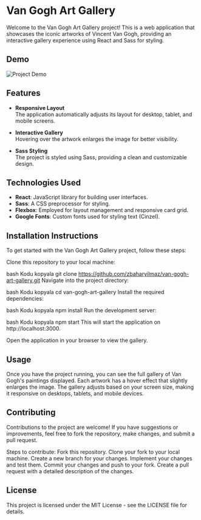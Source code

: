# Van Gogh Art Gallery

Welcome to the Van Gogh Art Gallery project! This is a web application that showcases the iconic artworks of Vincent Van Gogh, providing an interactive gallery experience using React and Sass for styling.

## Demo

![Project Demo](./public/art-gallery.gif)

## Features

- **Responsive Layout**  
  The application automatically adjusts its layout for desktop, tablet, and mobile screens.

- **Interactive Gallery**  
  Hovering over the artwork enlarges the image for better visibility.

- **Sass Styling**  
  The project is styled using Sass, providing a clean and customizable design.

## Technologies Used

- **React**: JavaScript library for building user interfaces.
- **Sass**: A CSS preprocessor for styling.
- **Flexbox**: Employed for layout management and responsive card grid.
- **Google Fonts**: Custom fonts used for styling text (Cinzel).


## Installation Instructions

To get started with the Van Gogh Art Gallery project, follow these steps:

Clone this repository to your local machine:

bash
Kodu kopyala
git clone https://github.com/zbaharyilmaz/van-gogh-art-gallery.git
Navigate into the project directory:

bash
Kodu kopyala
cd van-gogh-art-gallery
Install the required dependencies:

bash
Kodu kopyala
npm install
Run the development server:

bash
Kodu kopyala
npm start
This will start the application on http://localhost:3000.

Open the application in your browser to view the gallery.

## Usage
Once you have the project running, you can see the full gallery of Van Gogh's paintings displayed.
Each artwork has a hover effect that slightly enlarges the image.
The gallery adjusts based on your screen size, making it responsive on desktops, tablets, and mobile devices.

## Contributing
Contributions to the project are welcome! If you have suggestions or improvements, feel free to fork the repository, make changes, and submit a pull request.

Steps to contribute:
Fork this repository.
Clone your fork to your local machine.
Create a new branch for your changes.
Implement your changes and test them.
Commit your changes and push to your fork.
Create a pull request with a detailed description of the changes.

## License

This project is licensed under the MIT License - see the LICENSE file for details.

